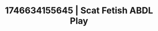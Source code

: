 ---
categories:
- Vocal tease
- Erotic surprise
- AI-generated
- Shadow play
- BookTok after dark
- ASMR
- Story-driven erotica
- Cosplay
image: /assets/images/1746634155645.jpg
layout: post
seo:
  description: Featured content with premium Scat Fetish, ABDL Play. HD images available.
  keywords: Scat Fetish, ABDL Play
  og_image: /assets/images/1746634155645.jpg
  schema_type: VisualArtwork
tags:
- ABDL Play
- Scat Fetish
- '#1746634155645'
title: 1746634155645 | Scat Fetish ABDL Play
---